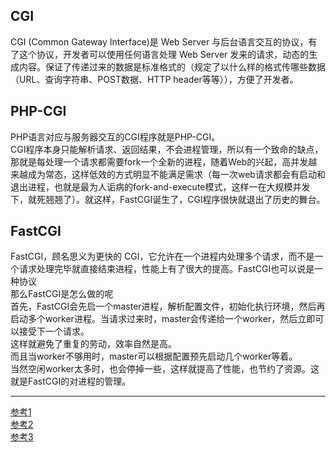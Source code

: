 ## CGI
CGI (Common Gateway Interface)是 Web Server 与后台语言交互的协议，有了这个协议，开发者可以使用任何语言处理 Web Server 发来的请求，动态的生成内容。保证了传递过来的数据是标准格式的（规定了以什么样的格式传哪些数据（URL、查询字符串、POST数据、HTTP header等等）），方便了开发者。

## PHP-CGI
PHP语言对应与服务器交互的CGI程序就是PHP-CGI。  
CGI程序本身只能解析请求、返回结果，不会进程管理，所以有一个致命的缺点，那就是每处理一个请求都需要fork一个全新的进程，随着Web的兴起，高并发越来越成为常态，这样低效的方式明显不能满足需求（每一次web请求都会有启动和退出进程，也就是最为人诟病的fork-and-execute模式，这样一在大规模并发下，就死翘翘了）。就这样，FastCGI诞生了，CGI程序很快就退出了历史的舞台。

## FastCGI
FastCGI，顾名思义为更快的 CGI，它允许在一个进程内处理多个请求，而不是一个请求处理完毕就直接结束进程，性能上有了很大的提高。FastCGI也可以说是一种协议  
那么FastCGI是怎么做的呢  
首先，FastCGI会先启一个master进程，解析配置文件，初始化执行环境，然后再启动多个worker进程。当请求过来时，master会传递给一个worker，然后立即可以接受下一个请求。  
这样就避免了重复的劳动，效率自然是高。  
而且当worker不够用时，master可以根据配置预先启动几个worker等着。  
当然空闲worker太多时，也会停掉一些，这样就提高了性能，也节约了资源。这就是FastCGI的对进程的管理。


---
[参考1](https://cloud.tencent.com/developer/article/1598077)  
[参考2](https://www.jianshu.com/p/95b0d5e9f9d1)  
[参考3](https://www.jianshu.com/p/80e46a80fdbd)  